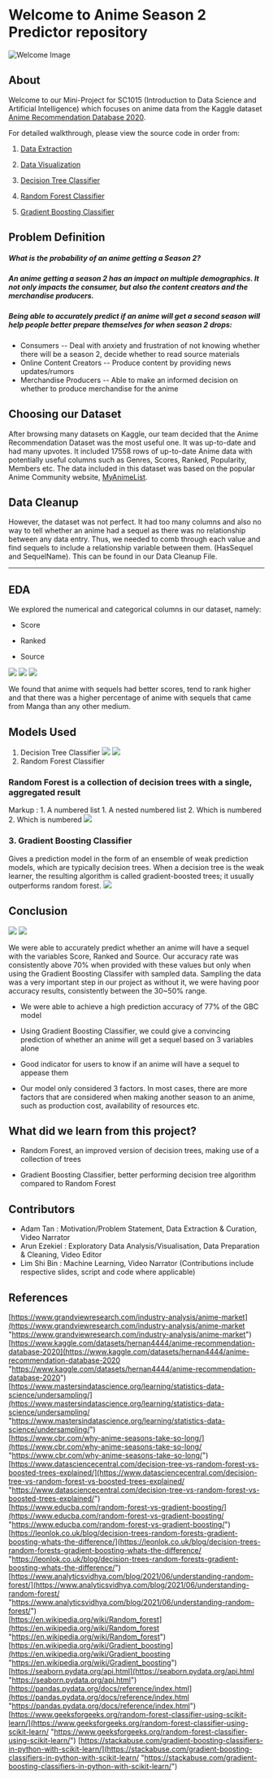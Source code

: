 ﻿
# Welcome to Anime Season 2 Predictor repository
![Welcome Image](https://www.meme-arsenal.com/memes/c8914885099656b0430179c51ffe6f91.jpg)
## About
Welcome to our Mini-Project for SC1015 (Introduction to Data Science and Artificial Intelligence) which focuses on anime data from the Kaggle dataset [Anime Recommendation Database 2020](https://www.kaggle.com/datasets/hernan4444/anime-recommendation-database-2020). 

For detailed walkthrough, please view the source code in order from:

1. [Data Extraction](https://github.com/arun016/AnimeSeason2Predictor/blob/main/DataExtractionAndCleanup.ipynb)

2. [Data Visualization](https://github.com/arun016/AnimeSeason2Predictor/blob/main/DataVisualizationEDA.ipynb)

3. [Decision Tree Classifier](https://github.com/arun016/AnimeSeason2Predictor/blob/main/DecisionTree.ipynb)

4. [Random Forest Classifier](https://github.com/arun016/AnimeSeason2Predictor/blob/main/RandomForest.ipynb)

5. [Gradient Boosting Classifier](https://github.com/arun016/AnimeSeason2Predictor/blob/main/GradientBoostingClassifier.ipynb)



##  Problem Definition

#####  What is the probability of an anime getting a Season 2?

#####  An anime getting a season 2 has an impact on multiple demographics. It not only impacts the consumer, but also the content creators and the merchandise producers.

#####  Being able to accurately predict if an anime will get a second season will help people better prepare themselves for when season 2 drops:

- Consumers -- Deal with anxiety and frustration of not knowing whether there will be a season 2, decide whether to read source materials
- Online Content Creators -- Produce content by providing news updates/rumors
- Merchandise Producers -- Able to make an informed decision on whether to produce merchandise for the anime



##  Choosing our Dataset

After browsing many datasets on Kaggle, our team decided that the Anime Recommendation Dataset was the most useful one. It was up-to-date and had many upvotes. It included 17558 rows of up-to-date Anime data with potentially useful columns such as Genres, Scores, Ranked, Popularity, Members etc. The data included in this dataset was based on the popular Anime Community website, [MyAnimeList]([MyAnimeList.net](https://myanimelist.net/)).

##  Data Cleanup

However, the dataset was not perfect. It had too many columns and also no way to tell whether an anime had a sequel as there was no relationship between any data entry. Thus, we needed to comb through each value and find sequels to include a relationship variable between them. (HasSequel and SequelName). This can be found in our Data Cleanup File.

---

##  EDA

We explored the numerical and categorical columns in our dataset, namely:
 
- Score

- Ranked

- Source

![](screenshots/Score.png)
![](screenshots/Source.png)
![](screenshots/Ranked.png)

We found that anime with sequels had better scores,  tend to rank higher and that there was a higher percentage of anime with sequels that came from Manga than any other medium.

##  Models Used

1. Decision Tree Classifier
![](screenshots/DecisionTree.png)
![](screenshots/HeatmapDecisionTree.png)
2. Random Forest Classifier
### Random Forest is a collection of decision trees with a single, aggregated result
 Markup : 1. A numbered list
              1. A nested numbered list
              2. Which is numbered
          2. Which is numbered
![](screenshots/HeatMapRandomForestTree.png)
### 3. Gradient Boosting Classifier
Gives a prediction model in the form of an ensemble of weak prediction models, which are typically decision trees. 
When a decision tree is the weak learner, the resulting algorithm is called gradient-boosted trees; it usually outperforms random forest.
![](screenshots/HeatMapGradientBoostingTree.png)

##  Conclusion
![](screenshots/res1.png)
![](screenshots/res2.png)

We were able to accurately predict whether an anime will have a sequel with the variables Score, Ranked and Source. Our accuracy rate was consistently above 70% when provided with these values but only when using the Gradient Boosting Classifer with sampled data. Sampling the data was a very important step in our project as without it, we were having poor accuracy results, consistently between the 30~50% range.

-   We were able to achieve a high prediction accuracy of 77% of the GBC model
    
-   Using Gradient Boosting Classifier, we could give a convincing prediction of whether an anime will get a sequel based on 3 variables alone
    
-   Good indicator for users to know if an anime will have a sequel to appease them

-   Our model only considered 3 factors. In most cases, there are more factors that are considered when making another season to an anime, such as production cost, availability of resources etc.


##  What did we learn from this project?

- Random Forest, an improved version of decision trees, making use of a collection of trees

- Gradient Boosting Classifier, better performing decision tree algorithm compared to Random Forest

##  Contributors

- Adam Tan : Motivation/Problem Statement, Data Extraction & Curation, Video Narrator
- Arun Ezekiel : Exploratory Data Analysis/Visualisation, Data Preparation & Cleaning, Video Editor
- Lim Shi Bin : Machine Learning, Video Narrator
(Contributions include respective slides, script and code where applicable)

## References

[https://www.grandviewresearch.com/industry-analysis/anime-market](https://www.grandviewresearch.com/industry-analysis/anime-market "https://www.grandviewresearch.com/industry-analysis/anime-market")  
[https://www.kaggle.com/datasets/hernan4444/anime-recommendation-database-2020](https://www.kaggle.com/datasets/hernan4444/anime-recommendation-database-2020 "https://www.kaggle.com/datasets/hernan4444/anime-recommendation-database-2020")  
[https://www.mastersindatascience.org/learning/statistics-data-science/undersampling/](https://www.mastersindatascience.org/learning/statistics-data-science/undersampling/ "https://www.mastersindatascience.org/learning/statistics-data-science/undersampling/")  
[https://www.cbr.com/why-anime-seasons-take-so-long/](https://www.cbr.com/why-anime-seasons-take-so-long/ "https://www.cbr.com/why-anime-seasons-take-so-long/")  
[https://www.datasciencecentral.com/decision-tree-vs-random-forest-vs-boosted-trees-explained/](https://www.datasciencecentral.com/decision-tree-vs-random-forest-vs-boosted-trees-explained/ "https://www.datasciencecentral.com/decision-tree-vs-random-forest-vs-boosted-trees-explained/")  
[https://www.educba.com/random-forest-vs-gradient-boosting/](https://www.educba.com/random-forest-vs-gradient-boosting/ "https://www.educba.com/random-forest-vs-gradient-boosting/")  
[https://leonlok.co.uk/blog/decision-trees-random-forests-gradient-boosting-whats-the-difference/](https://leonlok.co.uk/blog/decision-trees-random-forests-gradient-boosting-whats-the-difference/ "https://leonlok.co.uk/blog/decision-trees-random-forests-gradient-boosting-whats-the-difference/")  
[https://www.analyticsvidhya.com/blog/2021/06/understanding-random-forest/](https://www.analyticsvidhya.com/blog/2021/06/understanding-random-forest/ "https://www.analyticsvidhya.com/blog/2021/06/understanding-random-forest/")  
[https://en.wikipedia.org/wiki/Random_forest](https://en.wikipedia.org/wiki/Random_forest "https://en.wikipedia.org/wiki/Random_forest")  
[https://en.wikipedia.org/wiki/Gradient_boosting](https://en.wikipedia.org/wiki/Gradient_boosting "https://en.wikipedia.org/wiki/Gradient_boosting")
[https://seaborn.pydata.org/api.html](https://seaborn.pydata.org/api.html "https://seaborn.pydata.org/api.html")
[https://pandas.pydata.org/docs/reference/index.html](https://pandas.pydata.org/docs/reference/index.html "https://pandas.pydata.org/docs/reference/index.html")
[https://www.geeksforgeeks.org/random-forest-classifier-using-scikit-learn/](https://www.geeksforgeeks.org/random-forest-classifier-using-scikit-learn/ "https://www.geeksforgeeks.org/random-forest-classifier-using-scikit-learn/")
[https://stackabuse.com/gradient-boosting-classifiers-in-python-with-scikit-learn/](https://stackabuse.com/gradient-boosting-classifiers-in-python-with-scikit-learn/ "https://stackabuse.com/gradient-boosting-classifiers-in-python-with-scikit-learn/")
